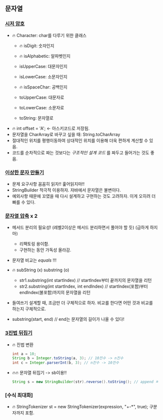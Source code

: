 ## 문자열
### [시저 암호](프로그래머스/1/12926. 시저 암호)
- 🔥 Character: char를 다루기 위한 클래스
    - 🔥 isDigit: 숫자인지
    - 🔥 isAlphabetic: 알파벳인지
    - isUpperCase: 대문자인지
    - isLowerCase: 소문자인지
    - 🔥 isSpaceChar: 공백인지
 
    - toUpperCase: 대문자로
    - toLowerCase: 소문자로
    - toString: 문자열로
- 🔥 int offset = 'A'; <- 아스키코드로 저장됨.
- 문자열을 CharArray로 바꾸고 싶을 때: String.toCharArray
- 절대적인 위치를 평행이동하여 상대적인 위치를 이용해 더욱 편하게 계산할 수 있음.
- 코드를 순차적으로 짜는 것보다는 _구조적인 설계 코드_ 를 짜두고 들어가는 것도 좋음.

### [이상한 문자 만들기](프로그래머스/1/12930. 이상한 문자 만들기)
- 문제 요구사항 꼼꼼히 읽자!! 훑어읽지마!!
- StringBuilder 적극적 이용하자. 자바에서 문자열은 불변이다.
- 예외사항 때문에 꼬였을 때 다시 설계하고 구현하는 것도 고려하자. 이게 오히려 더 빠를 수 있다.

### [문자열 압축](프로그래머스/2/60057. 문자열 압축) x 2
- 메서드 분리의 필요성! (레벨2이상은 메서드 분리하면서 풀어야 할 듯) (급하게 하지마)
    - 리팩토링 용이함.
    - 구현하는 동안 가독성 올라감.
- 문자열 비교는 _equals_ !!!
- 🔥 subString (x) substring (o)
  - str1.substring(int startIndex) // startIndex부터 끝까지의 문자열을 리턴
  - str2.substring(int startIndex, int endIndex) // startIndex(포함)부터 endIndex(불포함)까지의 문자열을 리턴

- 들여쓰기 설계할 때, 조금만 더 구체적으로 하자. 비교를 한다면 어떤 것과 비교를 하는지 구체적으로.
- substring(start, end) // end는 문자열의 길이가 나올 수 있다!

### [3진법 뒤집기](프로그래머스/Lv.1/68935. 3진법 뒤집기)
- 🔥 진법 변환
    ```java
    int a = 10;
    String b = Integer.toString(a, 3); // 10진수 -> n진수
    int c = Integer.parserInt(b, 3); // n진수 -> 10진수
    ```
- 🔥🔥 문자열 뒤집기 -> sb이용!! 
    ```java
    String s = new StringBuilder(str).reverse().toString(); // append 써도 됨.
    ```

### [수식 최대화]
- 🔥 StringTokenizer st = new StringTokenizer(expression, "+-*", true); 구분자까지 포함.